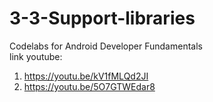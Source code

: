 # 3-3-Support-libraries
Codelabs for Android Developer Fundamentals <br>
link youtube:
1. https://youtu.be/kV1fMLQd2JI
2. https://youtu.be/5O7GTWEdar8
